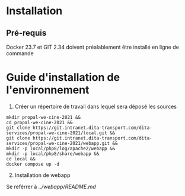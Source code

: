 # Installation

## Pré-requis

Docker 23.7 et GIT 2.34 doivent préalablement être installé en ligne de commande

# Guide d'installation de l'environnement

1. Créer un répertoire de travail dans lequel sera déposé les sources
```
mkdir propal-we-cine-2021 &&
cd propal-we-cine-2021 &&
git clone https://git.intranet.dita-transport.com/dita-services/propal-we-cine-2021/local.git &&
git clone https://git.intranet.dita-transport.com/dita-services/propal-we-cine-2021/webapp.git &&
mkdir -p local/php8/log/apache2/webapp &&
mkdir -p local/php8/share/webapp &&
cd local &&
docker compose up -d
```

2. Installation de webapp

Se reférrer à *../webapp/README.md*
